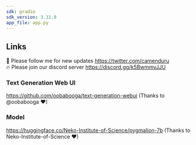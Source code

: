 ```yaml
---
sdk: gradio
sdk_version: 3.31.0
app_file: app.py
---
```


## Links

🐣 Please follow me for new updates https://twitter.com/camenduru <br />
🔥 Please join our discord server https://discord.gg/k5BwmmvJJU

### Text Generation Web UI 

https://github.com/oobabooga/text-generation-webui (Thanks to @oobabooga ❤)

### Model

https://huggingface.co/Neko-Institute-of-Science/pygmalion-7b (Thanks to Neko-Institute-of-Science ❤)